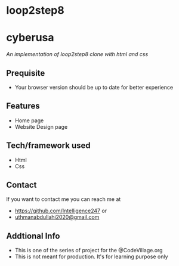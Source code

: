 # loop2step8
# cyberusa
*An implementation of loop2step8 clone with html and css*
## Prequisite
- Your browser version should be up to date for better experience
## Features
- Home page
- Website Design page
## Tech/framework used
- Html
- Css
## Contact
If you want to contact me you can reach me at
- https://github.com/Intelligence247 or
- uthmanabdullahi2020@gmail.com
## Addtional Info
- This is one of the series of project for the @CodeVillage.org
- This is not meant for production. It's for learning purpose only
